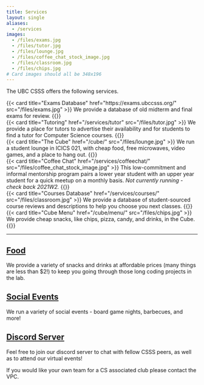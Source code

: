 ```yaml
---
title: Services
layout: single
aliases:
  - /services
images:
  - /files/exams.jpg
  - /files/tutor.jpg
  - /files/lounge.jpg
  - /files/coffee_chat_stock_image.jpg
  - /files/classroom.jpg
  - /files/chips.jpg
# Card images should all be 348x196
---
```


The UBC CSSS offers the following services.

<div class="row">
  <div class="col-md-6 col-xl-4 mb-4 d-flex align-items-stretch">
    {{< card title="Exams Database" href="https://exams.ubccsss.org/" src="/files/exams.jpg" >}}
      We provide a database of old midterm and final exams for review.
    {{</ card >}}
  </div>
  <div class="col-md-6 col-xl-4 mb-4 d-flex align-items-stretch">
    {{< card title="Tutoring" href="/services/tutor" src="/files/tutor.jpg" >}}
      We provide a place for tutors to advertise their availability and for students to find a tutor for Computer Science courses.
    {{</ card >}}
  </div>
  <div class="col-md-6 col-xl-4 mb-4 d-flex align-items-stretch">
    {{< card title="The Cube" href="/cube/" src="/files/lounge.jpg" >}}
      We run a student lounge in ICICS 021, with cheap food, free microwaves, video games, and a place to hang out.
    {{</ card >}}
  </div>
  <div class="col-md-6 col-xl-4 mb-4 d-flex align-items-stretch">
    {{< card title="Coffee Chat" href="/services/coffeechat/" src="/files/coffee_chat_stock_image.jpg" >}}
      This low-commitment and informal mentorship program pairs a lower year student with an upper year student for a quick meetup on a monthly basis. <em>Not currently running - check back 2021W2.</em>
    {{</ card >}}
  </div>
  <div class="col-md-6 col-xl-4 mb-4 d-flex align-items-stretch">
    {{< card title="Courses Database" href="/services/courses/" src="/files/classroom.jpg" >}}
      We provide a database of student-sourced course reviews and descriptions to help you choose you next classes.
    {{</ card >}}
  </div>
  <div class="col-md-6 col-xl-4 mb-4 d-flex align-items-stretch">
    {{< card title="Cube Menu" href="/cube/menu/" src="/files/chips.jpg" >}}
      We provide cheap snacks, like chips, pizza, candy, and drinks, in the Cube.
    {{</ card >}}
  </div>
</div>

---

## [Food](/cube/menu/)

We provide a variety of snacks and drinks at affordable prices (many things are
less than \$2!) to keep you going through those long coding projects in the lab.

## [Social Events](/events/)

We run a variety of social events - board game nights, barbecues, and more!

## [Discord Server](https://discord.gg/xF3WbYDubF)

Feel free to join our discord server to chat with fellow CSSS peers, as well as to attend our virtual events!

If you would like your own team for a CS associated club please contact the VPC.

